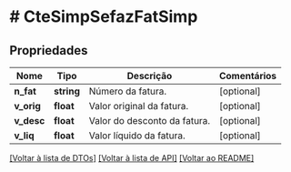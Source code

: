 # # CteSimpSefazFatSimp

## Propriedades

Nome | Tipo | Descrição | Comentários
------------ | ------------- | ------------- | -------------
**n_fat** | **string** | Número da fatura. | [optional]
**v_orig** | **float** | Valor original da fatura. | [optional]
**v_desc** | **float** | Valor do desconto da fatura. | [optional]
**v_liq** | **float** | Valor líquido da fatura. | [optional]

[[Voltar à lista de DTOs]](../../README.md#models) [[Voltar à lista de API]](../../README.md#endpoints) [[Voltar ao README]](../../README.md)

